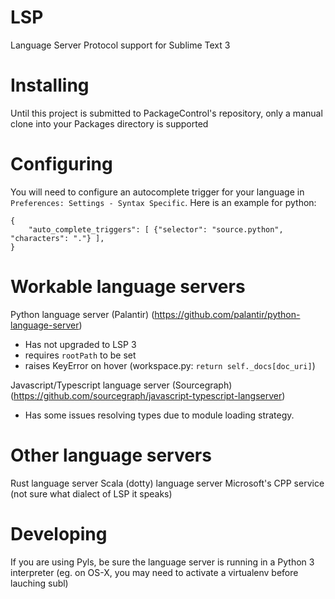 # LSP

Language Server Protocol support for Sublime Text 3

# Installing

Until this project is submitted to PackageControl's repository, only a manual clone into your Packages directory is supported

# Configuring

You will need to configure an autocomplete trigger for your language in `Preferences: Settings - Syntax Specific`. Here is an example for python:
```
{
    "auto_complete_triggers": [ {"selector": "source.python", "characters": "."} ],
}
```

# Workable language servers

Python language server (Palantir) (https://github.com/palantir/python-language-server)
* Has not upgraded to LSP 3
* requires `rootPath` to be set
* raises KeyError on hover (workspace.py: `return self._docs[doc_uri]`)

Javascript/Typescript language server (Sourcegraph) (https://github.com/sourcegraph/javascript-typescript-langserver)
* Has some issues resolving types due to module loading strategy.

# Other language servers

Rust language server
Scala (dotty) language server
Microsoft's CPP service (not sure what dialect of LSP it speaks)

# Developing

If you are using Pyls, be sure the language server is running in a Python 3 interpreter (eg. on OS-X, you may need to activate a virtualenv before lauching subl)


